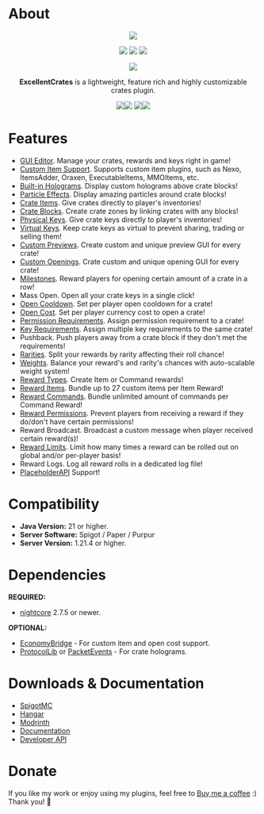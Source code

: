 # About
<div align="center">
  <img src="https://nightexpressdev.com/excellentcrates/header.png">

<a href="https://discord.gg/EwNFGsnGaW"><img src="https://img.shields.io/discord/903053383475277844?style=for-the-badge&label=Discord&color=%2333a8ff"></a>
<a href="https://ko-fi.com/nightexpress"><img src="https://img.shields.io/badge/donate-%E2%9D%A4%EF%B8%8F_to_support-dff33?style=for-the-badge"></a>
<a href="https://nightexpressdev.com/excellentcrates/"><img src="https://img.shields.io/badge/wiki-documentation-ff9c33?style=for-the-badge"></a>

  ![](https://repo.nightexpressdev.com/api/badge/latest/releases/su/nightexpress/excellentcrates/ExcellentCrates?color=40c14a&name=ExcellentCrates&prefix=v)

**ExcellentCrates** is a lightweight, feature rich and highly customizable crates plugin.

<img src="https://i.imgur.com/FF5CkZs.gif"><img src="https://i.imgur.com/bq9cUiU.gif">
<img src="https://i.imgur.com/Ow50NvS.gif"><img src="https://nightexpressdev.com/img/excellentcrates/promo_crate_preview.gif">
</div>

# Features
- [GUI Editor](https://nightexpressdev.com/excellentcrates/editor-gui/). Manage your crates, rewards and keys right in game!
- [Custom Item Support](https://nightexpressdev.com/excellentcrates/hooks/custom-items/). Supports custom item plugins, such as Nexo, ItemsAdder, Oraxen, ExecutableItems, MMOItems, etc.
- [Built-in Holograms](https://nightexpressdev.com/excellentcrates/hooks/holograms/). Display custom holograms above crate blocks!
- [Particle Effects](https://nightexpressdev.com/excellentcrates/crates/placement#particle-effects). Display amazing particles around crate blocks!
- [Crate Items](https://nightexpressdev.com/excellentcrates/crates/appearance/). Give crates directly to player's inventories!
- [Crate Blocks](https://nightexpressdev.com/excellentcrates/crates/placement). Create crate zones by linking crates with any blocks!
- [Physical Keys](https://nightexpressdev.com/excellentcrates/keys/setup/). Give crate keys directly to player's inventories!
- [Virtual Keys](https://nightexpressdev.com/excellentcrates/keys/virtual-keys/). Keep crate keys as virtual to prevent sharing, trading or selling them!
- [Custom Previews](https://nightexpressdev.com/excellentcrates/crates/previews/). Create custom and unique preview GUI for every crate!
- [Custom Openings](https://nightexpressdev.com/excellentcrates/crates/openings/). Crate custom and unique opening GUI for every crate!
- [Milestones](https://nightexpressdev.com/excellentcrates/crates/milestones/). Reward players for opening certain amount of a crate in a row!
- Mass Open. Open all your crate keys in a single click!
- [Open Cooldown](https://nightexpressdev.com/excellentcrates/crates/open-cooldown/). Set per player open cooldown for a crate!
- [Open Cost](https://nightexpressdev.com/excellentcrates/crates/open-cost/). Set per player currency cost to open a crate!
- [Permission Requirements](https://nightexpressdev.com/excellentcrates/crates/open-permission/). Assign permission requirement to a crate!
- [Key Requirements](https://nightexpressdev.com/excellentcrates/crates/key-requirements/). Assign multiple key requirements to the same crate!
- Pushback. Push players away from a crate block if they don't met the requirements!
- [Rarities](https://nightexpressdev.com/excellentcrates/rewards/rarity-weights/). Split your rewards by rarity affecting their roll chance!
- [Weights](https://nightexpressdev.com/excellentcrates/rewards/rarity-weights/). Balance your reward's and rarity's chances with auto-scalable weight system!
- [Reward Types](https://nightexpressdev.com/excellentcrates/rewards/setup/). Create Item or Command rewards!
- [Reward Items](https://nightexpressdev.com/excellentcrates/rewards/setup#setup-item-reward). Bundle up to 27 custom items per Item Reward!
- [Reward Commands](https://nightexpressdev.com/excellentcrates/rewards/setup#setup-command-reward). Bundle unlimited amount of commands per Command Reward!
- [Reward Permissions](https://nightexpressdev.com/excellentcrates/rewards/permissions/). Prevent players from receiving a reward if they do/don't have certain permissions!
- Reward Broadcast. Broadcast a custom message when player received certain reward(s)!
- [Reward Limits](https://nightexpressdev.com/excellentcrates/rewards/roll-limits/). Limit how many times a reward can be rolled out on global and/or per-player basis!
- Reward Logs. Log all reward rolls in a dedicated log file!
- [PlaceholderAPI](https://nightexpressdev.com/excellentcrates/hooks/placeholder_api/) Support!

# Compatibility
- **Java Version:** 21 or higher.
- **Server Software:** Spigot / Paper / Purpur
- **Server Version:** 1.21.4 or higher.

# Dependencies
**REQUIRED:**
- [nightcore](https://nightexpressdev.com/nightcore/) 2.7.5 or newer.

**OPTIONAL:**
- [EconomyBridge](https://nightexpressdev.com/economy-bridge/) - For custom item and open cost support.
- [ProtocolLib](https://ci.dmulloy2.net/job/ProtocolLib/) or [PacketEvents](https://spigotmc.org/resources/80279/) - For crate holograms.

# Downloads & Documentation
- [SpigotMC](https://spigotmc.org/resources/48732/)
- [Hangar](https://hangar.papermc.io/NightExpress/ExcellentCrates)
- [Modrinth](https://modrinth.com/plugin/excellentcrates)
- [Documentation](https://nightexpressdev.com/excellentcrates/)
- [Developer API](https://nightexpressdev.com/excellentcrates/developer-api/)

# Donate
If you like my work or enjoy using my plugins, feel free to [Buy me a coffee](https://ko-fi.com/nightexpress) :) Thank you! 🧡